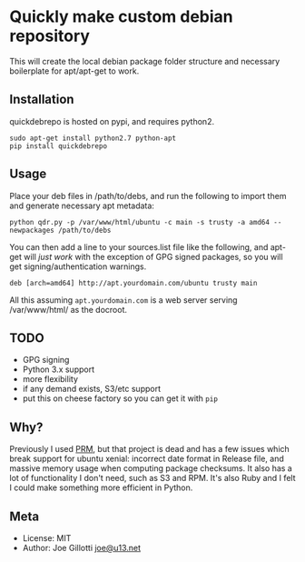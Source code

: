 # Quickly make custom debian repository

This will create the local debian package folder structure and necessary boilerplate for apt/apt-get to work.

## Installation

quickdebrepo is hosted on pypi, and requires python2.

    sudo apt-get install python2.7 python-apt
    pip install quickdebrepo

## Usage

Place your deb files in /path/to/debs, and run the following to import them and generate
necessary apt metadata:

    python qdr.py -p /var/www/html/ubuntu -c main -s trusty -a amd64 --newpackages /path/to/debs

You can then add a line to your sources.list file like the following, and apt-get will *just work*
with the exception of GPG signed packages, so you will get signing/authentication warnings.

    deb [arch=amd64] http://apt.yourdomain.com/ubuntu trusty main

All this assuming `apt.yourdomain.com` is a web server serving /var/www/html/ as the docroot.

## TODO

- GPG signing
- Python 3.x support
- more flexibility
- if any demand exists, S3/etc support
- put this on cheese factory so you can get it with `pip`

## Why?

Previously I used [PRM](https://github.com/dnbert/prm), but that project is dead and has a few issues which break support for
ubuntu xenial: incorrect date format in Release file, and massive memory usage when
computing package checksums. It also has a lot of functionality I don't need, such as S3 and
RPM. It's also Ruby and I felt I could make something more efficient in Python.

## Meta
- License: MIT
- Author: Joe Gillotti <joe@u13.net>
